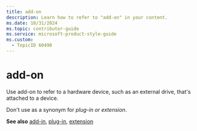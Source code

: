 ```yaml
---
title: add-on
description: Learn how to refer to "add-on" in your content.
ms.date: 10/31/2024
ms.topic: contributor-guide
ms.service: microsoft-product-style-guide
ms.custom:
  - TopicID 60490
---
```



# add-on

Use add-on to refer to a hardware device, such as an external drive, that's attached to a device. 

Don't use as a synonym for *plug-in or extension*.

**See also** [add-in](~\a_z_names_terms\a\add-in.md), [plug-in](~\a_z_names_terms\p\plug-in-plugin.md), [extension](~\a_z_names_terms\e\extension.md)

